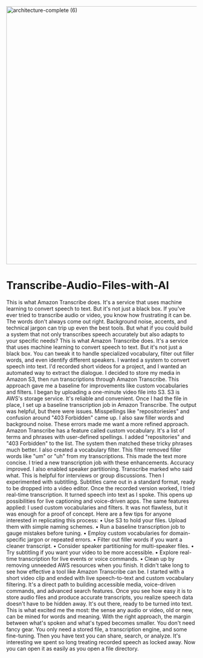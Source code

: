 <img width="684" alt="architecture-complete (6)" src="https://github.com/user-attachments/assets/543258e2-b2dd-4b61-b28e-2917a2c6c97e" />

# Transcribe-Audio-Files-with-AI
This is what Amazon Transcribe does. It's a service that uses machine learning to convert speech to text. But it's not just a black box.
If you've ever tried to transcribe audio or video, you know how frustrating it can be. The words don't always come out right. Background noise, accents, and technical jargon can trip up even the best tools. But what if you could build a system that not only transcribes speech accurately but also adapts to your specific needs?
This is what Amazon Transcribe does. It's a service that uses machine learning to convert speech to text. But it's not just a black box. You can tweak it to handle specialized vocabulary, filter out filler words, and even identify different speakers.
I wanted a system to convert speech into text. I'd recorded short videos for a project, and I wanted an automated way to extract the dialogue. I decided to store my media in Amazon S3, then run transcriptions through Amazon Transcribe. This approach gave me a baseline for improvements like custom vocabularies and filters.
I began by uploading a one-minute video file into S3. S3 is AWS's storage service. It's reliable and convenient. Once I had the file in place, I set up a baseline transcription job in Amazon Transcribe. The output was helpful, but there were issues. Misspellings like "repositoriesies" and confusion around "403 Forbidden" came up. I also saw filler words and background noise. These errors made me want a more refined approach.
Amazon Transcribe has a feature called custom vocabulary. It's a list of terms and phrases with user-defined spellings. I added "repositories" and "403 Forbidden" to the list. The system then matched these tricky phrases much better. I also created a vocabulary filter. This filter removed filler words like "um" or "uh" from my transcriptions. This made the text more concise.
I tried a new transcription job with these enhancements. Accuracy improved. I also enabled speaker partitioning. Transcribe marked who said what. This is helpful for interviews or group discussions. Then I experimented with subtitling. Subtitles came out in a standard format, ready to be dropped into a video editor.
Once the recorded version worked, I tried real-time transcription. It turned speech into text as I spoke. This opens up possibilities for live captioning and voice-driven apps. The same features applied: I used custom vocabularies and filters. It was not flawless, but it was enough for a proof of concept.
Here are a few tips for anyone interested in replicating this process:
• Use S3 to hold your files. Upload them with simple naming schemes.
• Run a baseline transcription job to gauge mistakes before tuning.
• Employ custom vocabularies for domain-specific jargon or repeated errors.
• Filter out filler words if you want a cleaner transcript.
• Consider speaker partitioning for multi-speaker files.
• Try subtitling if you want your video to be more accessible.
• Explore real-time transcription for live events or voice commands.
• Clean up by removing unneeded AWS resources when you finish.
It didn't take long to see how effective a tool like Amazon Transcribe can be. I started with a short video clip and ended with live speech-to-text and custom vocabulary filtering. It's a direct path to building accessible media, voice-driven commands, and advanced search features. Once you see how easy it is to store audio files and produce accurate transcripts, you realize speech data doesn't have to be hidden away. It's out there, ready to be turned into text.
This is what excited me the most: the sense any audio or video, old or new, can be mined for words and meaning. With the right approach, the margin between what's spoken and what's typed becomes smaller. You don't need fancy gear. You only need a stored file, a transcription engine, and some fine-tuning. Then you have text you can share, search, or analyze. It's interesting we spent so long treating recorded speech as locked away. Now you can open it as easily as you open a file directory.
